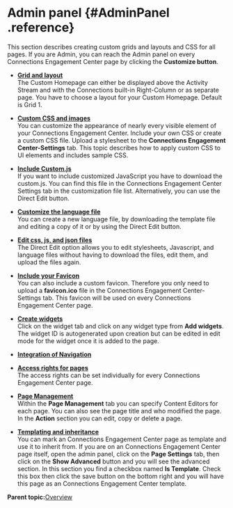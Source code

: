 # Admin panel {#AdminPanel .reference}

This section describes creating custom grids and layouts and CSS for all pages. If you are Admin, you can reach the Admin panel on every Connections Engagement Center page by clicking the **Customize button**.

-   **[Grid and layout](../../connectors/icec/cec-grid-layout.md)**  
The Custom Homepage can either be displayed above the Activity Stream and with the Connections built-in Right-Column or as separate page. You have to choose a layout for your Custom Homepage. Default is Grid 1.
-   **[Custom CSS and images](../../connectors/icec/cec-custom-css.md)**  
You can customize the appearance of nearly every visible element of your Connections Engagement Center. Include your own CSS or create a custom CSS file. Upload a stylesheet to the **Connections Engagement Center-Settings** tab. This topic describes how to apply custom CSS to UI elements and includes sample CSS.
-   **[Include Custom.js](../../connectors/icec/cec-include-custom-js.md)**  
If you want to include customized JavaScript you have to download the custom.js. You can find this file in the Connections Engagement Center Settings tab in the customization file list. Alternatively, you can use the Direct Edit button.
-   **[Customize the language file](../../connectors/icec/cec-customizethelanguagefile.md)**  
You can create a new language file, by downloading the template file and editing a copy of it or by using the Direct Edit button.
-   **[Edit css, js, and json files](../../connectors/icec/cec-direct-edit.md)**  
The Direct Edit option allows you to edit stylesheets, Javascript, and language files without having to download the files, edit them, and upload the files again.
-   **[Include your Favicon](../../connectors/icec/cec-include_fav_icon.md)**  
You can also include a custom favicon. Therefore you only need to upload a **favicon.ico** file in the Connections Engagement Center-Settings tab. This favicon will be used on every Connections Engagement Center page.
-   **[Create widgets](../../connectors/icec/cec-create_widgets.md)**  
Click on the widget tab and click on any widget type from **Add widgets**. The widget ID is autogenerated upon creation but can be edited in edit mode for the widget once it is added to the page.
-   **[Integration of Navigation](../../connectors/icec/cec-integration-navigation.md)**  

-   **[Access rights for pages](../../connectors/icec/cec-access_rights.md)**  
The access rights can be set individually for every Connections Engagement Center page.
-   **[Page Management](../../connectors/icec/cec-page_management.md)**  
Within the **Page Management** tab you can specify Content Editors for each page. You can also see the page title and who modified the page. In the **Action** section you can edit, copy or delete a page.
-   **[Templating and inheritance](../../connectors/icec/cec-page_templating_inheritance.md)**  
You can mark an Connections Engagement Center page as template and use it to inherit from. If you are on an Connections Engagement Center page itself, open the admin panel, click on the **Page Settings** tab, then click on the **Show Advanced** button and you will see the advanced section. In this section you find a checkbox named **Is Template**. Check this box then click the save button on the bottom right and you will have this page as an Connections Engagement Center template.

**Parent topic:**[Overview](../../connectors/icec/cec-introduction_top.md)

